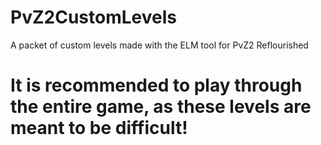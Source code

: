 # PvZ2CustomLevels
A packet of custom levels made with the ELM tool for PvZ2 Reflourished

# It is recommended to play through the entire game, as these levels are meant to be difficult!
